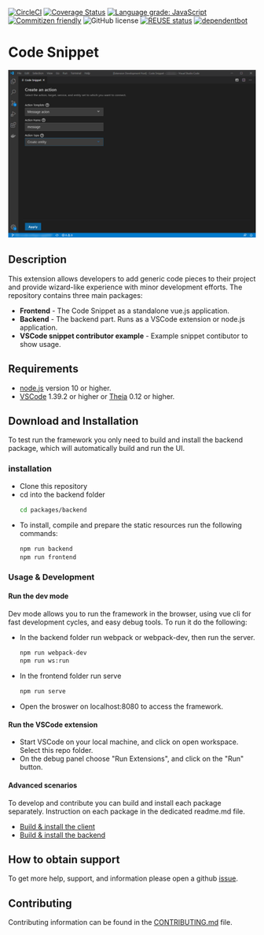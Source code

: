 [![CircleCI](https://circleci.com/gh/SAP/code-snippet.svg?style=svg)](https://circleci.com/gh/SAP/code-snippet)
[![Coverage Status](https://coveralls.io/repos/github/SAP/code-snippet/badge.svg?branch=master)](https://coveralls.io/github/SAP/code-snippet?branch=master)
[![Language grade: JavaScript](https://img.shields.io/lgtm/grade/javascript/g/SAP/code-snippet.svg?logo=lgtm&logoWidth=18)](https://lgtm.com/projects/g/SAP/code-snippet/context:javascript)
[![Commitizen friendly](https://img.shields.io/badge/commitizen-friendly-brightgreen.svg)](http://commitizen.github.io/cz-cli/)
![GitHub license](https://img.shields.io/badge/license-Apache_2.0-blue.svg)
[![REUSE status](https://api.reuse.software/badge/github.com/SAP/code-snippet)](https://api.reuse.software/info/github.com/SAP/code-snippet)
[![dependentbot](https://api.dependabot.com/badges/status?host=github&repo=SAP/code-snippet)](https://dependabot.com/)

# Code Snippet

![](screenshot.png)

## Description

This extension allows developers to add generic code pieces to their project and provide wizard-like experience with minor development efforts.
The repository contains three main packages:

- **Frontend** - The Code Snippet as a standalone vue.js application.
- **Backend** - The backend part. Runs as a VSCode extension or node.js application.
- **VSCode snippet contributor example** - Example snippet contibutor to show usage.

## Requirements

- [node.js](https://www.npmjs.com/package/node) version 10 or higher.
- [VSCode](https://code.visualstudio.com/) 1.39.2 or higher or [Theia](https://www.theia-ide.org/) 0.12 or higher.

## Download and Installation

To test run the framework you only need to build and install the backend package, which will automatically build and run the UI.

### installation

- Clone this repository
- cd into the backend folder
  ```bash
  cd packages/backend
  ```
- To install, compile and prepare the static resources run the following commands:
  ```bash
  npm run backend
  npm run frontend
  ```

### Usage & Development

#### Run the dev mode

Dev mode allows you to run the framework in the browser, using vue cli for fast development cycles, and easy debug tools.
To run it do the following:

- In the backend folder run webpack or webpack-dev, then run the server.
  ```bash
  npm run webpack-dev
  npm run ws:run
  ```
- In the frontend folder run serve
  ```bash
  npm run serve
  ```
- Open the broswer on localhost:8080 to access the framework.

#### Run the VSCode extension

- Start VSCode on your local machine, and click on open workspace. Select this repo folder.
- On the debug panel choose "Run Extensions", and click on the "Run" button.

#### Advanced scenarios

To develop and contribute you can build and install each package separately. Instruction on each package in the dedicated readme.md file.

- [Build & install the client](packages/frontend/README.md)
- [Build & install the backend](packages/backend/README.md)

## How to obtain support

To get more help, support, and information please open a github [issue](https://github.com/SAP/code-snippet/issues).

## Contributing

Contributing information can be found in the [CONTRIBUTING.md](CONTRIBUTING.md) file.
